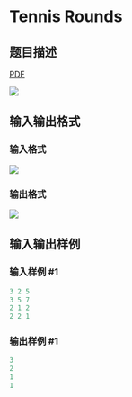 # Tennis Rounds

## 题目描述

[problemUrl]: https://uva.onlinejudge.org/index.php?option=com_onlinejudge&Itemid=8&category=602&page=show_problem&problem=4391

[PDF](https://uva.onlinejudge.org/external/126/p12643.pdf)

![](https://cdn.luogu.com.cn/upload/vjudge_pic/UVA12643/d1ad40550ec67dcbac8867f4af04eb5a9d86c1a5.png)

## 输入输出格式

### 输入格式

![](https://cdn.luogu.com.cn/upload/vjudge_pic/UVA12643/72e6ea713a69a8b3819f9901a0e04ee8edc20c7c.png)

### 输出格式

![](https://cdn.luogu.com.cn/upload/vjudge_pic/UVA12643/d427b4ad38f9197ed0690c3d3115e093bdc86c15.png)

## 输入输出样例

### 输入样例 #1

```cpp
3 2 5
3 5 7
2 1 2
2 2 1
```


### 输出样例 #1

```cpp
3
2
1
1
```


